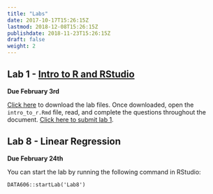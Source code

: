 ```yaml
---
title: "Labs"
date: 2017-10-17T15:26:15Z
lastmod: 2018-12-08T15:26:15Z
publishdate: 2018-11-23T15:26:15Z
draft: false
weight: 2
---
```


## Lab 1 - [Intro to R and RStudio](https://htmlpreview.github.io/?https://github.com/jbryer/EPSY630Spring2020/blob/master/Labs/Lab1/intro_to_r.html)

**Due February 3rd**

[Click here](https://github.com/jbryer/EPSY630Spring2020/raw/master/Labs/Lab1.zip) to download the lab files. Once downloaded, open the `intro_to_r.Rmd` file, read, and complete the questions throughout the document. [Click here to submit lab 1](https://forms.gle/TsMZ67MxUCtvhopd9).

## Lab 8 - Linear Regression

**Due February 24th**

You can start the lab by running the following command in RStudio:

```
DATA606::startLab('Lab8')
```
